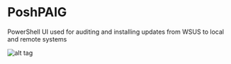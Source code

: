 PoshPAIG
========

PowerShell UI used for auditing and installing updates from WSUS to local and remote systems

![alt tag](https://github.com/proxb/PoshPAIG/blob/master/GitHub_Images/poshpaig_2_1_5.PNG)
